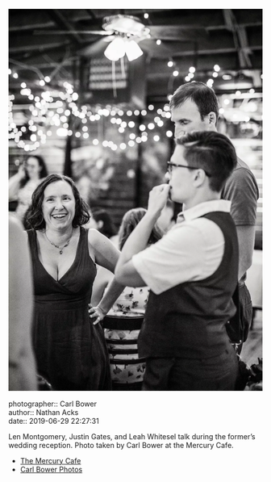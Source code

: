 ![Len Montgomery, Justin Gates, and Leah Whitesel talk](assets/2019-06-29-set-4-the-dance-83.webp)

photographer:: Carl Bower  
author:: Nathan Acks  
date:: 2019-06-29 22:27:31

Len Montgomery, Justin Gates, and Leah Whitesel talk during the former’s wedding reception. Photo taken by Carl Bower at the Mercury Cafe.

* [The Mercury Cafe](http://mercurycafe.com)
* [Carl Bower Photos](https://carlbowerphotos.com)

